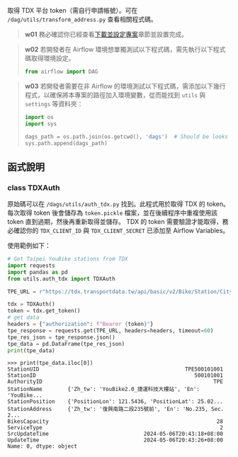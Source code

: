 

取得 TDX 平台 token（需自行申請帳號）。可在 `/dag/utils/transform_address.py` 查看相關程式碼。

> **w01**
> 務必確認你已經查看[下載並設定專案](/data-end/project-setup)章節並設置完成。

> **w02**
> 若開發者在 Airflow 環境想單獨測試以下程式碼，需先執行以下程式碼取得環境設定。
> ``` python
> from airflow import DAG
> ```

> **w03**
> 若開發者需要在非 Airflow 的環境測試以下程式碼，需添加以下幾行程式，以確保將本專案的路徑加入環境變數，從而能找到 `utils` 與 `settings` 等資料夾：
> ``` python
> import os
> import sys
>
> dags_path = os.path.join(os.getcwd(), 'dags')  # Should be looks like './tuic-pipeline-airflow/dags'
> sys.path.append(dags_path)
> ```

## 函式說明

### class TDXAuth

原始碼可以在 `/dags/utils/auth_tdx.py` 找到。此程式用於取得 TDX 的 token。每次取得 token 後會儲存為 `token.pickle` 檔案，並在後續程序中重複使用該 token 直到過期，然後再重新取得並儲存。
TDX 的 token 需要驗證才能取得，務必確認你的 `TDX_CLIENT_ID` 與 `TDX_CLIENT_SECRET` 已添加至 Airflow Variables。

使用範例如下：

```python
# Get Taipei YouBike stations from TDX
import requests
import pandas as pd
from utils.auth_tdx import TDXAuth

TPE_URL = r"https://tdx.transportdata.tw/api/basic/v2/Bike/Station/City/Taipei?%24format=JSON"

tdx = TDXAuth()
token = tdx.get_token()
# get data
headers = {"authorization": f"Bearer {token}"}
tpe_response = requests.get(TPE_URL, headers=headers, timeout=60)
tpe_res_json = tpe_response.json()
tpe_data = pd.DataFrame(tpe_res_json)
print(tpe_data)
```

```
>>> print(tpe_data.iloc[0])
StationUID                                              TPE500101001
StationID                                                  500101001
AuthorityID                                                      TPE
StationName        {'Zh_tw': 'YouBike2.0_捷運科技大樓站', 'En': 'YouBike...
StationPosition    {'PositionLon': 121.5436, 'PositionLat': 25.02...
StationAddress     {'Zh_tw': '復興南路二段235號前', 'En': 'No.235, Sec. 2...
BikesCapacity                                                     28
ServiceType                                                        2
SrcUpdateTime                              2024-05-06T20:43:18+08:00
UpdateTime                                 2024-05-06T20:43:26+08:00
Name: 0, dtype: object
```
